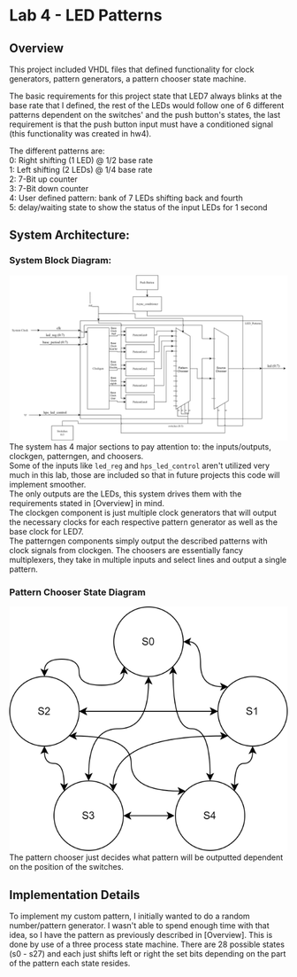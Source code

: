 ##
# Lab 4 - LED Patterns
## Overview
This project included VHDL files that defined functionality for clock generators, pattern generators, a pattern chooser state machine.  

The basic requirements for this project state that LED7 always blinks at the base rate that I defined, the rest of the LEDs would follow one of 6 different patterns dependent on the switches' and the push button's states, the last requirement is that the push button input must have a conditioned signal (this functionality was created in hw4).  

The different patterns are:  
0: Right shifting (1 LED) @ 1/2 base rate  
1: Left shifting (2 LEDs) @ 1/4 base rate  
2: 7-Bit up counter  
3: 7-Bit down counter  
4: User defined pattern: bank of 7 LEDs shifting back and fourth  
5: delay/waiting state to show the status of the input LEDs for 1 second
## System Architecture:
### System Block Diagram: 
![System Block Diagram](./assets/Lab4BlockDiagram.svg)
The system has 4 major sections to pay attention to: the inputs/outputs, clockgen, patterngen, and choosers.  
Some of the inputs like `led_reg` and `hps_led_control` aren't utilized very much in this lab, those are included so that in future projects this code will implement smoother.  
The only outputs are the LEDs, this system drives them with the requirements stated in [Overview] in mind.  
The clockgen component is just multiple clock generators that will output the necessary clocks for each respective pattern generator as well as the base clock for LED7.  
The patterngen components simply output the described patterns with clock signals from clockgen.
The choosers are essentially fancy multiplexers, they take in multiple inputs and select lines and output a single pattern.  
### Pattern Chooser State Diagram
![Patternchoose State Diagram](./assets/Lab4StateDiagram.svg)  
The pattern chooser just decides what pattern will be outputted dependent on the position of the switches.  
## Implementation Details
To implement my custom pattern, I initially wanted to do a random number/pattern generator. I wasn't able to spend enough time with that idea, so I have the pattern as previously described in [Overview].
This is done by use of a three process state machine. There are 28 possible states (s0 - s27) and each just shifts left or right the set bits depending on the part of the pattern each state resides.
##